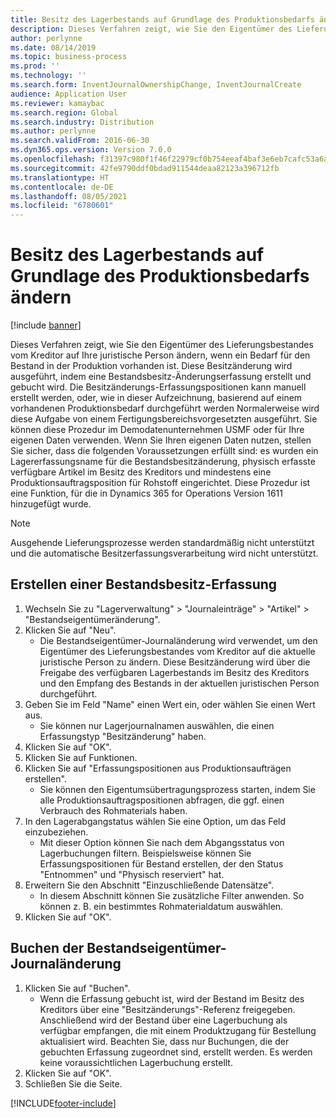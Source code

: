 ```yaml
---
title: Besitz des Lagerbestands auf Grundlage des Produktionsbedarfs ändern
description: Dieses Verfahren zeigt, wie Sie den Eigentümer des Lieferungsbestandes vom Kreditor auf Ihre juristische Person ändern, wenn ein Bedarf für den Bestand in der Produktion vorhanden ist.
author: perlynne
ms.date: 08/14/2019
ms.topic: business-process
ms.prod: ''
ms.technology: ''
ms.search.form: InventJournalOwnershipChange, InventJournalCreate
audience: Application User
ms.reviewer: kamaybac
ms.search.region: Global
ms.search.industry: Distribution
ms.author: perlynne
ms.search.validFrom: 2016-06-30
ms.dyn365.ops.version: Version 7.0.0
ms.openlocfilehash: f31397c980f1f46f22979cf0b754eeaf4baf3e6eb7cafc53a6a9acdc482743e1
ms.sourcegitcommit: 42fe9790ddf0bdad911544deaa82123a396712fb
ms.translationtype: HT
ms.contentlocale: de-DE
ms.lasthandoff: 08/05/2021
ms.locfileid: "6780601"
---
```

# <a name="change-the-ownership-of-consignment-inventory-based-on-production-demand"></a>Besitz des Lagerbestands auf Grundlage des Produktionsbedarfs ändern

[!include [banner](../../includes/banner.md)]

Dieses Verfahren zeigt, wie Sie den Eigentümer des Lieferungsbestandes vom Kreditor auf Ihre juristische Person ändern, wenn ein Bedarf für den Bestand in der Produktion vorhanden ist. Diese Besitzänderung wird ausgeführt, indem eine Bestandsbesitz-Änderungserfassung erstellt und gebucht wird. Die Besitzänderungs-Erfassungspositionen kann manuell erstellt werden, oder, wie in dieser Aufzeichnung, basierend auf einem vorhandenen Produktionsbedarf durchgeführt werden Normalerweise wird diese Aufgabe von einem Fertigungsbereichsvorgesetzten ausgeführt. Sie können diese Prozedur im Demodatenunternehmen USMF oder für Ihre eigenen Daten verwenden. Wenn Sie Ihren eigenen Daten nutzen, stellen Sie sicher, dass die folgenden Voraussetzungen erfüllt sind: es wurden ein Lagererfassungsname für die Bestandsbesitzänderung, physisch erfasste verfügbare Artikel im Besitz des Kreditors und mindestens eine Produktionsauftragsposition für Rohstoff eingerichtet. Diese Prozedur ist eine Funktion, für die in Dynamics 365 for Operations Version 1611 hinzugefügt wurde.

> [!NOTE]
> Ausgehende Lieferungsprozesse werden standardmäßig nicht unterstützt und die automatische Besitzerfassungsverarbeitung wird nicht unterstützt.

## <a name="create-an-inventory-ownership-journal"></a>Erstellen einer Bestandsbesitz-Erfassung
1. Wechseln Sie zu "Lagerverwaltung" > "Journaleinträge" > "Artikel" > "Bestandseigentümeränderung".
2. Klicken Sie auf "Neu".
    * Die Bestandseigentümer-Journaländerung wird verwendet, um den Eigentümer des Lieferungsbestandes vom Kreditor auf die aktuelle juristische Person zu ändern. Diese Besitzänderung wird über die Freigabe des verfügbaren Lagerbestands im Besitz des Kreditors und den Empfang des Bestands in der aktuellen juristischen Person durchgeführt.  
3. Geben Sie im Feld "Name" einen Wert ein, oder wählen Sie einen Wert aus.
    * Sie können nur Lagerjournalnamen auswählen, die einen Erfassungstyp "Besitzänderung" haben.  
4. Klicken Sie auf "OK".
5. Klicken Sie auf Funktionen.
6. Klicken Sie auf "Erfassungspositionen aus Produktionsaufträgen erstellen".
    * Sie können den Eigentumsübertragungsprozess starten, indem Sie alle Produktionsauftragspositionen abfragen, die ggf. einen Verbrauch des Rohmaterials haben.  
7. In den Lagerabgangstatus wählen Sie eine Option, um das Feld einzubeziehen.
    * Mit dieser Option können Sie nach dem Abgangsstatus von Lagerbuchungen filtern. Beispielsweise können Sie Erfassungspositionen für Bestand erstellen, der den Status "Entnommen" und "Physisch reserviert" hat.  
8. Erweitern Sie den Abschnitt "Einzuschließende Datensätze".
    * In diesem Abschnitt können Sie zusätzliche Filter anwenden. So können z. B. ein bestimmtes Rohmaterialdatum auswählen.  
9. Klicken Sie auf "OK".

## <a name="post-the-inventory-ownership-change-journal"></a>Buchen der Bestandseigentümer-Journaländerung
1. Klicken Sie auf "Buchen".
    * Wenn die Erfassung gebucht ist, wird der Bestand im Besitz des Kreditors über eine "Besitzänderungs"-Referenz freigegeben. Anschließend wird der Bestand über eine Lagerbuchung als verfügbar empfangen, die mit einem Produktzugang für Bestellung aktualisiert wird. Beachten Sie, dass nur Buchungen, die der gebuchten Erfassung zugeordnet sind, erstellt werden. Es werden keine voraussichtlichen Lagerbuchung erstellt.  
2. Klicken Sie auf "OK".
3. Schließen Sie die Seite.



[!INCLUDE[footer-include](../../../includes/footer-banner.md)]